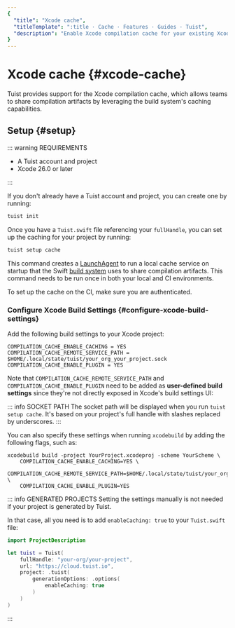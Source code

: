 ```yaml
---
{
  "title": "Xcode cache",
  "titleTemplate": ":title · Cache · Features · Guides · Tuist",
  "description": "Enable Xcode compilation cache for your existing Xcode projects to improve build times both locally and on the CI."
}
---
```

# Xcode cache {#xcode-cache}

Tuist provides support for the Xcode compilation cache, which allows teams to share compilation artifacts by leveraging the build system's caching capabilities.

## Setup {#setup}

::: warning REQUIREMENTS
<!-- -->
- A <LocalizedLink href="/guides/server/accounts-and-projects">Tuist account and project</LocalizedLink>
- Xcode 26.0 or later
<!-- -->
:::

If you don't already have a Tuist account and project, you can create one by running:

```bash
tuist init
```

Once you have a `Tuist.swift` file referencing your `fullHandle`, you can set up the caching for your project by running:

```bash
tuist setup cache
```

This command creates a [LaunchAgent](https://developer.apple.com/library/archive/documentation/MacOSX/Conceptual/BPSystemStartup/Chapters/CreatingLaunchdJobs.html) to run a local cache service on startup that the Swift [build system](https://github.com/swiftlang/swift-build) uses to share compilation artifacts. This command needs to be run once in both your local and CI environments.

To set up the cache on the CI, make sure you are <LocalizedLink href="/guides/integrations/continuous-integration#authentication">authenticated</LocalizedLink>.

### Configure Xcode Build Settings {#configure-xcode-build-settings}

Add the following build settings to your Xcode project:

```
COMPILATION_CACHE_ENABLE_CACHING = YES
COMPILATION_CACHE_REMOTE_SERVICE_PATH = $HOME/.local/state/tuist/your_org_your_project.sock
COMPILATION_CACHE_ENABLE_PLUGIN = YES
```

Note that `COMPILATION_CACHE_REMOTE_SERVICE_PATH` and `COMPILATION_CACHE_ENABLE_PLUGIN` need to be added as **user-defined build settings** since they're not directly exposed in Xcode's build settings UI:

::: info SOCKET PATH
The socket path will be displayed when you run `tuist setup cache`. It's based on your project's full handle with slashes replaced by underscores.
:::

You can also specify these settings when running `xcodebuild` by adding the following flags, such as:

```
xcodebuild build -project YourProject.xcodeproj -scheme YourScheme \
    COMPILATION_CACHE_ENABLE_CACHING=YES \
    COMPILATION_CACHE_REMOTE_SERVICE_PATH=$HOME/.local/state/tuist/your_org_your_project.sock \
    COMPILATION_CACHE_ENABLE_PLUGIN=YES
```

::: info GENERATED PROJECTS
Setting the settings manually is not needed if your project is generated by Tuist.

In that case, all you need is to add `enableCaching: true` to your `Tuist.swift` file:
```swift
import ProjectDescription

let tuist = Tuist(
    fullHandle: "your-org/your-project",
    url: "https://cloud.tuist.io",
    project: .tuist(
        generationOptions: .options(
            enableCaching: true
        )
    )
)
```
:::
